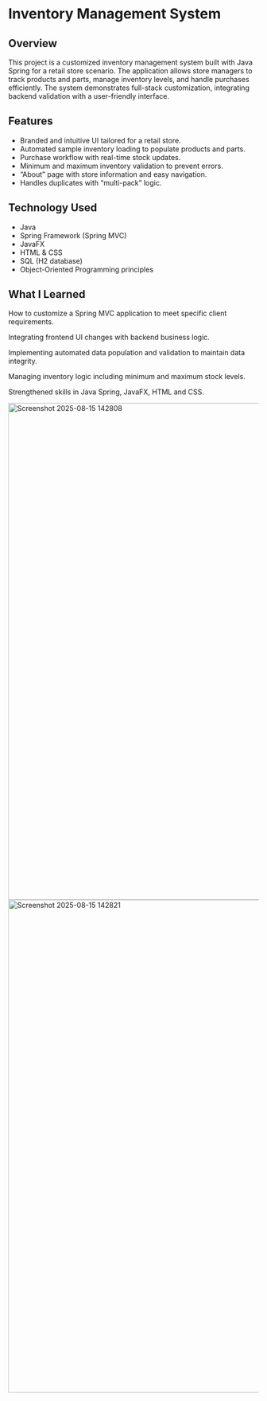 # Inventory Management System

## Overview
This project is a customized inventory management system built with Java Spring for a retail store scenario. The application allows store managers to track products and parts, manage inventory levels, and handle purchases efficiently. The system demonstrates full-stack customization, integrating backend validation with a user-friendly interface.

## Features
- Branded and intuitive UI tailored for a retail store.
- Automated sample inventory loading to populate products and parts.
- Purchase workflow with real-time stock updates.
- Minimum and maximum inventory validation to prevent errors.
- “About” page with store information and easy navigation.
- Handles duplicates with “multi-pack” logic.

## Technology Used
- Java
- Spring Framework (Spring MVC)
- JavaFX
- HTML & CSS
- SQL (H2 database)
- Object-Oriented Programming principles

## What I Learned

How to customize a Spring MVC application to meet specific client requirements.

Integrating frontend UI changes with backend business logic.

Implementing automated data population and validation to maintain data integrity.

Managing inventory logic including minimum and maximum stock levels.

Strengthened skills in Java Spring, JavaFX, HTML and CSS.

<img width="1546" height="998" alt="Screenshot 2025-08-15 142808" src="https://github.com/user-attachments/assets/a0fa69a6-718c-40a0-a5c4-09d30b814736" />

<img width="1517" height="990" alt="Screenshot 2025-08-15 142821" src="https://github.com/user-attachments/assets/5d7acc59-d5d6-494a-b35a-c890dcfc3860" />

